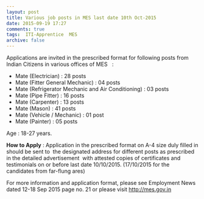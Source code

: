 ```yaml
---
layout: post
title: Various job posts in MES last date 10th Oct-2015   
date: 2015-09-19 17:27
comments: true
tags:  ITI-Apprentice  MES 
archive: false
---
```

Applications are invited in the prescribed format for following posts from Indian Citizens in various offices of MES   :



- Mate (Electrician) : 28 posts   
- Mate (Fitter General Mechanic) : 04 posts  
- Mate (Refrigerator Mechanic and Air Conditioning) : 03 posts  
- Mate (Pipe Fitter) : 16 posts  
- Mate (Carpenter) : 13 posts   
- Mate (Mason) : 41 posts  
- Mate (Vehicle / Mechanic) : 01 post   
- Mate (Painter) : 05 posts      



Age : 18-27 years.  

**How to Apply** : Application in the prescribed format on A-4 size duly filled in should be sent to  the designated address for different posts as prescribed in the detailed advertisement  with attested copies of certificates and testimonials on or before last date 10/10/2015. (17/10/2015 for the candidates from far-flung ares)  

For more information and application format, please see Employment News dated 12-18 Sep 2015 page no. 21 or please visit <http://mes.gov.in>
